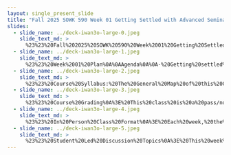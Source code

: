 ```yaml
---
layout: single_present_slide
title: "Fall 2025 SOWK 590 Week 01 Getting Settled with Advanced Seminar I"
slides:
  - slide_name: ../deck-iwan3o-large-0.jpeg
    slide_text_md: >
      %23%23%20Fall%202025%20SOWK%20590%20Week%2001%20Getting%20Settled%20with%20Advanced%20Seminar%20I%0A%0Atitle:%20Fall%202025%20SOWK%20590%20Week%2001%20Getting%20Settled%20with%20Advanced%20Seminar%20I%0Adate:%202025-08-26%2000:17:55%0Alocation:%20Heritage%20University%0Atags:%0A%20%20-%20Heritage%20University%0A%20%20-%20MSW%20Program%0A%20%20-%20SOWK%20590%0Apresentation_video:%20%3E%0A%20%20%5BFall%202025%20SOWK%20590%20Week%2001%5D(%22https://heritage.hosted.panopto.com/Panopto/Pages/Embed.aspx%3Fid%3D290e2e1a-24a3-49a0-a417-b3450085035c%26autoplay%3Dfalse%26offerviewer%3Dtrue%26showtitle%3Dtrue%26showbrand%3Dtrue%26captions%3Dfalse%26interactivity%3Dall%22)%0Adescription:%20%3E%0A%0AThe%20advanced%20seminar%20provides%20an%20opportunity%20to%20reflect%20on%20the%20learning%20gained%20from%20your%20practicum%20placement.%20This%20week%20is%20asynchronous.%20I%20have%20a%20short%20lecture%20video%20talking%20about%20this%20class%20and%20your%20SOWK%20590%20class.%20In%20each%20synchronous%20session,%20we%20will%20discuss%20our%20practicum%20placement.%20Students%20have%20a%20choice%20of%20which%20student-led%20discussion%20group%20they%20want%20to%20help%20facilitate.%20I%20also%20ask%20students%20to%20share%20their%20%0A%0ADuring%20my%20lecture%20video,%20the%20following%20is%20the%20agenda:%0A%0A-%20Getting%20settled%20for%20SOWK%20590%20and%20595.%0A-%20Planning%20for%20student-led%20discussion%20(SLED)%0A%20%0AThe%20learning%20objectives%20this%20week%20include:%0A%0A-%20To%20identify%20the%20structure%20of%20this%20course,%20the%20assignments%20used%20to%20facilitate%20learning%20and%20demonstrate%20competency,%20and%20what%20to%20expect%20this%20semester.%0A-%20Students%20will%20analyze%20their%20practicum%20experience,%20reflecting%20on%20how%20it%20connects%20to%20their%20development%20and%20demonstration%20of%20competence.%0A%0A
  - slide_name: ../deck-iwan3o-large-1.jpeg
    slide_text_md: >
      %23%23%20Week%2001%20Plan%0A%0AAgenda%0A%0A-%20Getting%20settled%20for%20SOWK%20590%20and%20595.%0A-%20Planning%20for%20student-led%20discussion%20(SLED)%0A%0ALearning%20Objectives%0A%0A-%20To%20identify%20the%20structure%20of%20this%20course,%20the%20assignments%20used%20to%20facilitate%20learning%20and%20demonstrate%20competency,%20and%20what%20to%20expect%20this%20semester.%0A%0A%0A
  - slide_name: ../deck-iwan3o-large-2.jpeg
    slide_text_md: >
      %23%23%20Course%20Syllabus:%20The%20General%20Map%20of%20this%20Class%0A%0AShow%20course%20pages%20and%20information%20about%20both%20SOWK%20590%20and%20595.%0A%0A%0A
  - slide_name: ../deck-iwan3o-large-3.jpeg
    slide_text_md: >
      %23%23%20Course%20Grading%0A%3E%20This%20class%20is%20a%20pass/no%20pass%20class.%20There%20are%20three%20products%20that%20you%20will%20be%20graded%20on.%0A%0A%0A2%20Products%20of%20SOWK%20590%0A%0A-%20In-Class%20Participation%20and%20attendence%0A-%20Weekly%20Reflective%20Journal%0A%0A4%20Products%20for%20SOWK%20595%0A%0A-%20250%20Hours%0A-%20Weekly%20Supervision%0A-%20Hour%20log%0A-%20Learning%20contract%0A%0A
  - slide_name: ../deck-iwan3o-large-4.jpeg
    slide_text_md: >
      %23%23%20In%20Person%20Class%20Format%0A%3E%20Each%20week,%20the%20following%20will%20be%20the%20format%20of%20the%20class%20that%20we%20meet%20in-person.%0A%0A-%20Practice%20Learning%20Reflection%20Group%0A-%20Mindfulness%20Activity%0A-%20Student%20Led%20Discussion%0A%0A
  - slide_name: ../deck-iwan3o-large-5.jpeg
    slide_text_md: >
      %23%23%20Student%20Led%20Discussion%20Topics%0A%3E%20This%20week%20we%20are%20going%20to%20talk%20about%20%22Safety%20%26%20Well%20Being,%20Self-Care%20%22%20but%20I%20want%20to%20spend%20some%20time%20planning%20who%20is%20going%20to%20do%20what.%0A%0A-%20Talk%20about%20how%20this%20will%20look%0A%0A%5BWhole%20Class%20Activity%5D%20Set%20out%20each%20week%20around%20the%20room.%20students%20spread%20out%20to%20the%20section%20they%20are%20interested%20in.%0A%0AList%20of%20weeks%0A%0AW-02%20Safety%20%26%20Well%20Being,%20Self-Care%20%0AW-04%20Self-Care%20and%20Burnout%20Prevention%0AW-06%20Restorative%20Justice%20Practices%0AW-08%20Intersectionality%20and%20Identity%0AW-10%20Community%20Organizing%20and%20Activism%0AW-11%20Cultural%20Competence%20in%20Practice%0AW-13%20Ethical%20Considerations%20in%20Social%20Media%20Use%0A
---
```

